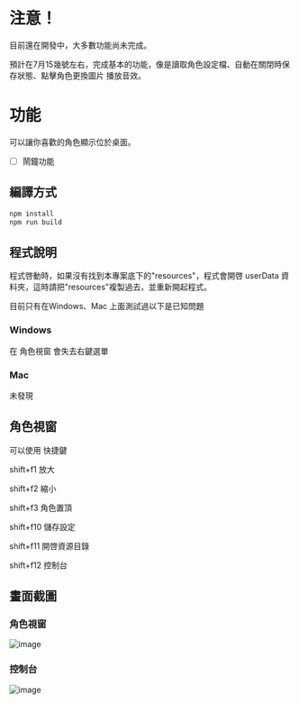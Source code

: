 # 注意！

目前還在開發中，大多數功能尚未完成。

預計在7月15幾號左右，完成基本的功能，像是讀取角色設定檔、自動在關閉時保存狀態、點擊角色更換圖片 播放音效。

# 功能

可以讓你喜歡的角色顯示位於桌面。

- [ ] 鬧鐘功能


## 編譯方式

```sh
npm install
npm run build
```

## 程式說明

程式啓動時，如果沒有找到本專案底下的"resources"，程式會開啓 userData 資料夾，這時請把"resources"複製過去，並重新開起程式。

目前只有在Windows、Mac 上面測試過以下是已知問題

### Windows
在 角色視窗 會失去右鍵選單

### Mac
未發現

## 角色視窗

可以使用 快捷鍵

shift+f1 放大

shift+f2 縮小

shift+f3 角色置頂

shift+f10 儲存設定

shift+f11 開啓資源目錄

shift+f12 控制台

## 畫面截圖

### 角色視窗
![image](https://i.imgur.com/ACOfKr8.png)

### 控制台
![image](https://i.imgur.com/oHJEZ2n.png)

